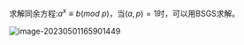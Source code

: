 求解同余方程:$a^{x}\equiv b(mod\ p)$，当$(a,p)=1$时，可以用BSGS求解。

![image-20230501165901449](https://cartoonwqy.oss-cn-nanjing.aliyuncs.com/boke/202305011659511.png)